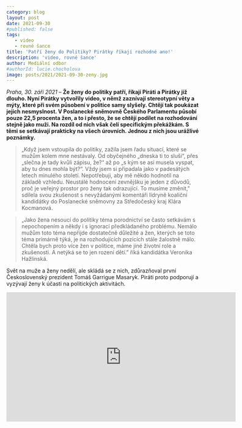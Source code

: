 ```yaml
---
category: blog
layout: post
date: 2021-09-30
#published: false
tags: 
   - video
   - rovné šance
title: 'Patří ženy do Politiky? Pirátky říkají rozhodné ano!'
description: 'video, rovné šance'
author: Mediální odbor
#authorId: lucie.chocholova
image: posts/2021/2021-09-30-zeny.jpg
---
```


*Praha, 30. září 2021* – **Že ženy do politiky patří, říkají Piráti a Pirátky již dlouho. Nyní Pirátky vytvořily video, v němž zaznívají stereotypní věty a mýty, které při svém působení v politice samy slyšely. Chtějí tak poukázat jejich nesmyslnost. V Poslanecké sněmovně Českého Parlamentu působí pouze 22,5 procenta žen, a to i přesto, že se chtějí podílet na rozhodování stejně jako muži. Na rozdíl od nich však čelí specifickým překážkám. S těmi se setkávají prakticky na všech úrovních. Jednou z nich jsou urážlivé poznámky.**

> „Když jsem vstoupila do politiky, zažila jsem řadu situací, které se mužům kolem mne nestávaly. Od obyčejného „dneska ti to sluší“, přes „slečna je tady kvůli zápisu, že?“ až po „s kým se asi musela vyspat, aby tu dnes mohla být?“. Vždy jsem si připadala jako v padesátých letech minulého století. Nepotřebuji, aby mě někdo hodnotil na základě vzhledu. Neustálé hodnocení zevnějšku je jeden z důvodů, proč je veřejný prostor pro ženy tak odrazující. To musíme změnit," sdílela svou zkušenost s nevyžádanými komentáři lídryně koaliční kandidátky do Poslanecké sněmovny za Středočeský kraj Klára Kocmanová. 

> „Jako žena nesoucí do politiky téma porodnictví se často setkávám s nepochopením a někdy i s ignorací předkládaného problému. Nemálo mužům toto téma nepřijde dostatečně důležité a žen, kterých se toto téma primárně týká, je na rozhodujících pozicích stále žalostně málo. Chtěla bych proto více žen v politice, máme jiné životní role a zkušenosti. A netýká se to jen rození dětí.”  říká kandidátka Veronika Hažlinská.

Svět na muže a ženy nedělí, ale skládá se z nich, zdůrazňoval první Československý prezident Tomáš Garrigue Masaryk. Piráti proto podporují a vyzývají ženy k účasti na politických aktivitách.

<iframe width="600" height="338" src="https://youtu.be/JHCSOhWHsvc" frameborder="0" allow="accelerometer; autoplay; clipboard-write; encrypted-media; gyroscope; picture-in-picture" allowfullscreen></iframe>
